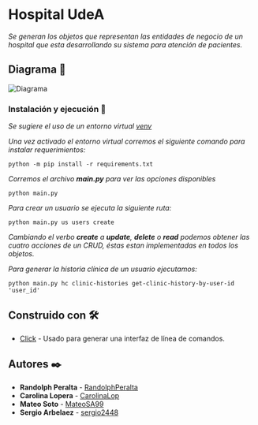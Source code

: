 # Hospital UdeA

_Se generan los objetos que representan las entidades de negocio de un hospital que esta desarrollando su sistema para atención de pacientes._

## Diagrama 📁
![Diagrama](https://user-images.githubusercontent.com/84557725/190803899-2eb14414-0669-4bb6-897b-40ca6173500f.png)


### Instalación y ejecución 🔧

_Se sugiere el uso de un entorno virtual [venv](https://docs.python.org/es/3/tutorial/venv.html)_

_Una vez activado el entorno virtual corremos el siguiente comando para instalar requerimientos:_

```
python -m pip install -r requirements.txt
```

_Corremos el archivo **main.py** para ver las opciones disponibles_

```
python main.py
```

_Para crear un usuario se ejecuta la siguiente ruta:_

```
python main.py us users create
```
_Cambiando el verbo **create** a **update**, **delete** o **read** podemos obtener las cuatro acciones de un CRUD, éstas estan implementadas en todos los objetos._

_Para generar la historia clínica de un usuario ejecutamos:_

```
python main.py hc clinic-histories get-clinic-history-by-user-id 'user_id'
```

## Construido con 🛠️

* [Click](https://click.palletsprojects.com/en/8.1.x/) - Usado para generar una interfaz de línea de comandos.

## Autores ✒️

* **Randolph Peralta** - [RandolphPeralta](https://github.com/RandolphPeralta)
* **Carolina Lopera** - [CarolinaLop](https://github.com/CarolinaLop)
* **Mateo Soto** - [MateoSA99](https://github.com/MateoSA99)
* **Sergio Arbelaez** - [sergio2448](https://github.com/sergio2448)
